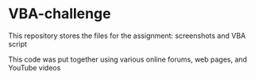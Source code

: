 # VBA-challenge
This repository stores the files for the assignment: screenshots and VBA script

This code was put together using various online forums, web pages, and YouTube videos
